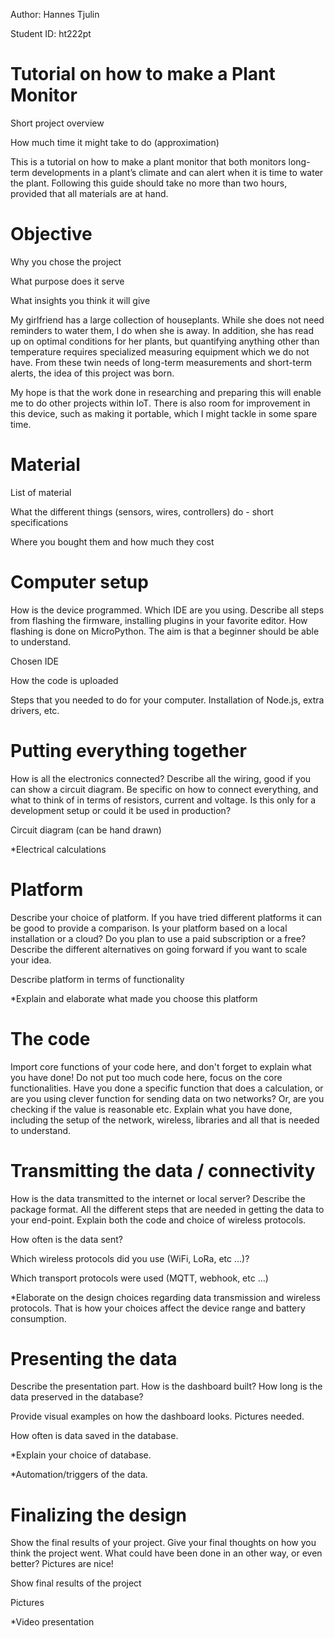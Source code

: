 Author: Hannes Tjulin

Student ID: ht222pt
# Tutorial on how to make a Plant Monitor
Short project overview

How much time it might take to do (approximation)

This is a tutorial on how to make a plant monitor that both monitors long-term developments in a plant’s climate and can alert when it is time to water the plant. Following this guide should take no more than two hours, provided that all materials are at hand.

# Objective
Why you chose the project

What purpose does it serve

What insights you think it will give

My girlfriend has a large collection of houseplants. While she does not need reminders to water them, I do when she is away. In addition, she has read up on optimal conditions for her plants, but quantifying anything other than temperature requires specialized measuring equipment which we do not have. From these twin needs of long-term measurements and short-term alerts, the idea of this project was born. 

My hope is that the work done in researching and preparing this will enable me to do other projects within IoT. There is also room for improvement in this device, such as making it portable, which I might tackle in some spare time. 

# Material
List of material

What the different things (sensors, wires, controllers) do - short specifications

Where you bought them and how much they cost

# Computer setup
How is the device programmed. Which IDE are you using. Describe all steps from flashing the firmware, installing plugins in your favorite editor. How flashing is done on MicroPython. The aim is that a beginner should be able to understand.

Chosen IDE

How the code is uploaded

Steps that you needed to do for your computer. Installation of Node.js, extra drivers, etc.

# Putting everything together
How is all the electronics connected? Describe all the wiring, good if you can show a circuit diagram. Be specific on how to connect everything, and what to think of in terms of resistors, current and voltage. Is this only for a development setup or could it be used in production?

Circuit diagram (can be hand drawn)

*Electrical calculations

# Platform
Describe your choice of platform. If you have tried different platforms it can be good to provide a comparison.
Is your platform based on a local installation or a cloud? Do you plan to use a paid subscription or a free? Describe the different alternatives on going forward if you want to scale your idea.

Describe platform in terms of functionality

*Explain and elaborate what made you choose this platform

# The code
Import core functions of your code here, and don't forget to explain what you have done! Do not put too much code here, focus on the core functionalities. Have you done a specific function that does a calculation, or are you using clever function for sending data on two networks? Or, are you checking if the value is reasonable etc. Explain what you have done, including the setup of the network, wireless, libraries and all that is needed to understand.

# Transmitting the data / connectivity
How is the data transmitted to the internet or local server? Describe the package format. All the different steps that are needed in getting the data to your end-point. Explain both the code and choice of wireless protocols.

How often is the data sent?

Which wireless protocols did you use (WiFi, LoRa, etc …)?

Which transport protocols were used (MQTT, webhook, etc …)

*Elaborate on the design choices regarding data transmission and wireless protocols. That is how your choices affect the device range and battery consumption.

# Presenting the data

Describe the presentation part. How is the dashboard built? How long is the data preserved in the database?

Provide visual examples on how the dashboard looks. Pictures needed.

How often is data saved in the database.

*Explain your choice of database.

*Automation/triggers of the data.

# Finalizing the design
Show the final results of your project. Give your final thoughts on how you think the project went. What could have been done in an other way, or even better? Pictures are nice!

Show final results of the project

Pictures

*Video presentation
